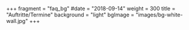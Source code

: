 +++
fragment = "faq_bg"
#date = "2018-09-14"
weight = 300
title = "Auftritte/Termine"
background = "light"
bgImage = "images/bg-white-wall.jpg"
+++
